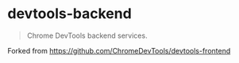 # devtools-backend

> Chrome DevTools backend services.

Forked from https://github.com/ChromeDevTools/devtools-frontend
